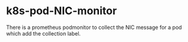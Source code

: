 # k8s-pod-NIC-monitor
There is a prometheus podmonitor to collect the NIC message for a pod which add the collection label.
